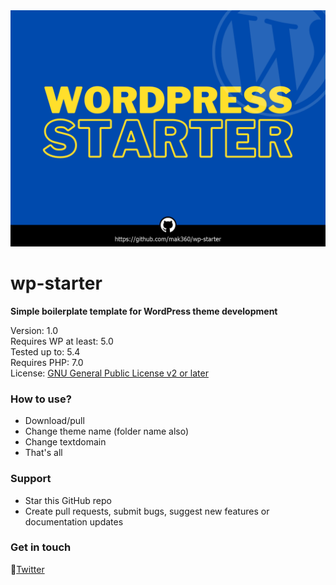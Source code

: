 <img src="https://raw.githubusercontent.com/mak360/wp-starter/master/screenshot.png">

# wp-starter
<b>Simple boilerplate template for WordPress theme development</b>

Version: 1.0 <br/>
Requires WP at least: 5.0 <br/>
Tested up to: 5.4 <br/>
Requires PHP: 7.0 <br/>
License: <a href="http://www.gnu.org/licenses/gpl-2.0.html">GNU General Public License v2 or later</a> 

### How to use?
 - Download/pull 
 - Change theme name (folder name also)
 - Change textdomain 
 - That's all

### Support
 - Star this GitHub repo<br/>
 - Create pull requests, submit bugs, suggest new features or documentation updates

### Get in touch
🐤[Twitter](https://twitter.com/mak360360)
